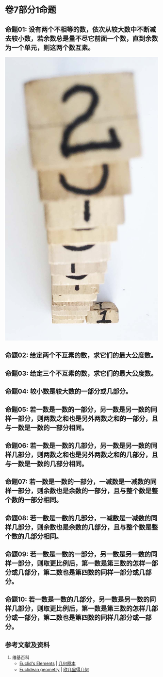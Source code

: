 # 卷7部分1命题

## 命题01: 设有两个不相等的数，依次从较大数中不断减去较小数，若余数总是量不尽它前面一个数，直到余数为一个单元，则这两个数互素。
![](/images/欧几里得几何/欧几里得元素中典型的几何实验/卷7部分1命题/1a1.jpg)

## 命题02: 给定两个不互素的数，求它们的最大公度数。

## 命题03: 给定三个不互素的数，求它们的最大公度数。

## 命题04: 较小数是较大数的一部分或几部分。

## 命题05: 若一数是一数的一部分，另一数是另一数的同样一部分，则两数之和也是另外两数之和的一部分，且与一数是一数的一部分相同。

## 命题06: 若一数是一数的几部分，另一数是另一数的同样几部分，则两数之和也是另外两数之和的几部分，且与一数是一数的几部分相同。

## 命题07: 若一数是一数的一部分，一减数是一减数的同样一部分，则余数也是余数的一部分，且与整个数是整个数的一部分相同。

## 命题08: 若一数是一数的几部分，一减数是一减数的同样几部分，则余数也是余数的几部分，且与整个数是整个数的几部分相同。

## 命题09: 若一数是一数的一部分，另一数是另一数的同样一部分，则取更比例后，第一数是第三数的怎样一部分或几部分，第二数也是第四数的同样一部分或几部分。

## 命题10: 若一数是一数的几部分，另一数是另一数的同样几部分，则取更比例后，第一数是第三数的怎样几部分或一部分，第二数也是第四数的同样几部分或一部分。

## 参考文献及资料

1. 维基百科
	- [Euclid's Elements](https://en.wikipedia.org/wiki/Euclid%27s_Elements) | [几何原本](https://zh.wikipedia.org/wiki/%E5%87%A0%E4%BD%95%E5%8E%9F%E6%9C%AC) 
	- [Euclidean geometry](https://en.wikipedia.org/wiki/Euclidean_geometry) | [欧几里得几何](https://zh.wikipedia.org/wiki/%E6%AC%A7%E5%87%A0%E9%87%8C%E5%BE%97%E5%87%A0%E4%BD%95) 

